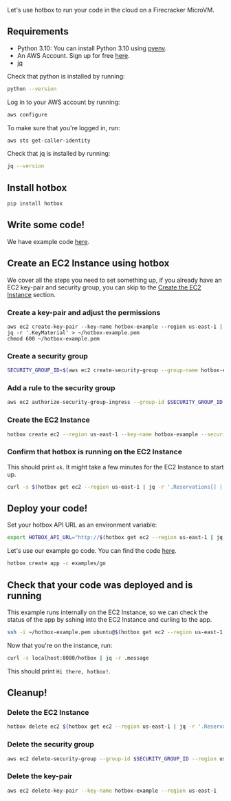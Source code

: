 Let's use hotbox to run your code in the cloud on a Firecracker MicroVM.

## Requirements

- Python 3.10: You can install Python 3.10 using [pyenv](https://github.com/pyenv/pyenv).
- An AWS Account. Sign up for free [here](https://aws.amazon.com/free/).
- [jq](https://stedolan.github.io/jq/)

Check that python is installed by running:

```bash
python --version
```

Log in to your AWS account by running:

```bash
aws configure
```

To make sure that you're logged in, run:

```bash
aws sts get-caller-identity
```

Check that jq is installed by running:

```bash
jq --version
```

## Install hotbox

```bash
pip install hotbox
```

## Write some code!

We have example code [here](https://github.com/anthonycorletti/hotbox/blob/main/examples/).

## Create an EC2 Instance using hotbox

We cover all the steps you need to set something up, if you already have an EC2 key-pair and security group, you can skip to the [Create the EC2 Instance](#create-the-ec2-instance) section.

### Create a key-pair and adjust the permissions

```
aws ec2 create-key-pair --key-name hotbox-example --region us-east-1 | jq -r '.KeyMaterial' > ~/hotbox-example.pem
chmod 600 ~/hotbox-example.pem
```

### Create a security group

```bash
SECURITY_GROUP_ID=$(aws ec2 create-security-group --group-name hotbox-example --description "Security group with all traffic allowed" --vpc-id $(aws ec2 describe-vpcs | jq -r '.Vpcs[] | select(.IsDefault) | .VpcId') --region us-east-1 | jq -r '.GroupId')
```

### Add a rule to the security group

```bash
aws ec2 authorize-security-group-ingress --group-id $SECURITY_GROUP_ID --protocol all --port all --cidr 0.0.0.0/0 --region us-east-1
```

### Create the EC2 Instance

```bash
hotbox create ec2 --region us-east-1 --key-name hotbox-example --security-group-ids $SECURITY_GROUP_ID
```

### Confirm that hotbox is running on the EC2 Instance

This should print `ok`. It might take a few minutes for the EC2 Instance to start up.

```bash
curl -s $(hotbox get ec2 --region us-east-1 | jq -r '.Reservations[] | select(.Instances[] | .State.Name == "running") | .Instances[].PublicDnsName')/api/v0/healthcheck | jq -r .message
```

## Deploy your code!

Set your hotbox API URL as an environment variable:

```bash
export HOTBOX_API_URL="http://$(hotbox get ec2 --region us-east-1 | jq -r '.Reservations[] | select(.Instances[] | .State.Name == "running") | .Instances[].PublicDnsName')/api/v0"
```

Let's use our example go code. You can find the code [here](https://github.com/anthonycorletti/hotbox/blob/main/examples/go).

```bash
hotbox create app -c examples/go
```

## Check that your code was deployed and is running

This example runs internally on the EC2 Instance, so we can check the status of the app by sshing into the EC2 Instance and curling to the app.

```bash
ssh -i ~/hotbox-example.pem ubuntu@$(hotbox get ec2 --region us-east-1 | jq -r '.Reservations[] | select(.Instances[] | .State.Name == "running") | .Instances[].PublicDnsName')
```

Now that you're on the instance, run:

```bash
curl -s localhost:8080/hotbox | jq -r .message
```

This should print `Hi there, hotbox!`.

## Cleanup!

### Delete the EC2 Instance

```bash
hotbox delete ec2 $(hotbox get ec2 --region us-east-1 | jq -r '.Reservations[0].Instances[0] | .InstanceId') --region us-east-1
```

### Delete the security group

```bash
aws ec2 delete-security-group --group-id $SECURITY_GROUP_ID --region us-east-1
```

### Delete the key-pair

```bash
aws ec2 delete-key-pair --key-name hotbox-example --region us-east-1
```
